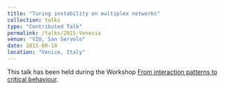 ```yaml
---
title: "Turing instability on multiplex networks"
collection: talks
type: "Contributed Talk"
permalink: /talks/2015-Venezia
venue: "VIU, San Servolo"
date: 2015-09-19
location: "Venice, Italy"
---
```


This talk has been held during the Workshop [From interaction patterns to critical behaviour](http://www.dfa.unipd.it/fileadmin/news_e_lanci/Flyer3.pdf).
